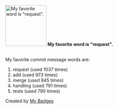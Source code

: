 <img src="https://my-badges.github.io/my-badges/favorite-word.png" alt="My favorite word is &quot;request&quot;." title="My favorite word is &quot;request&quot;." width="128">
<strong>My favorite word is &quot;request&quot;.</strong>
<br><br>

My favorite commit message words are:

1. request (used 1037 times)
2. add (used 973 times)
3. merge (used 845 times)
4. handling (used 791 times)
5. tests (used 790 times)


Created by <a href="https://github.com/my-badges/my-badges">My Badges</a>
